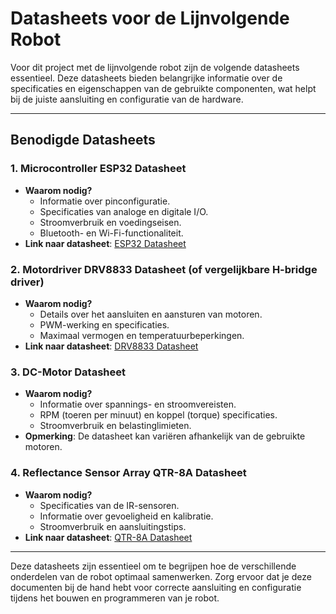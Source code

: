 # Datasheets voor de Lijnvolgende Robot

Voor dit project met de lijnvolgende robot zijn de volgende datasheets essentieel. Deze datasheets bieden belangrijke informatie over de specificaties en eigenschappen van de gebruikte componenten, wat helpt bij de juiste aansluiting en configuratie van de hardware.

---

## Benodigde Datasheets

### 1. **Microcontroller ESP32 Datasheet**
- **Waarom nodig?**
  - Informatie over pinconfiguratie.
  - Specificaties van analoge en digitale I/O.
  - Stroomverbruik en voedingseisen.
  - Bluetooth- en Wi-Fi-functionaliteit.
- **Link naar datasheet**: [ESP32 Datasheet](https://www.espressif.com/sites/default/files/documentation/esp32_datasheet_en.pdf)

### 2. **Motordriver DRV8833 Datasheet (of vergelijkbare H-bridge driver)**
- **Waarom nodig?**
  - Details over het aansluiten en aansturen van motoren.
  - PWM-werking en specificaties.
  - Maximaal vermogen en temperatuurbeperkingen.
- **Link naar datasheet**: [DRV8833 Datasheet](https://www.ti.com/lit/ds/symlink/drv8833.pdf)

### 3. **DC-Motor Datasheet**
- **Waarom nodig?**
  - Informatie over spannings- en stroomvereisten.
  - RPM (toeren per minuut) en koppel (torque) specificaties.
  - Stroomverbruik en belastinglimieten.
- **Opmerking**: De datasheet kan variëren afhankelijk van de gebruikte motoren.

### 4. **Reflectance Sensor Array QTR-8A Datasheet**
- **Waarom nodig?**
  - Specificaties van de IR-sensoren.
  - Informatie over gevoeligheid en kalibratie.
  - Stroomverbruik en aansluitingstips.
- **Link naar datasheet**: [QTR-8A Datasheet](https://www.pololu.com/file/0J434/QTR-8x.pdf)

---

Deze datasheets zijn essentieel om te begrijpen hoe de verschillende onderdelen van de robot optimaal samenwerken. Zorg ervoor dat je deze documenten bij de hand hebt voor correcte aansluiting en configuratie tijdens het bouwen en programmeren van je robot.
